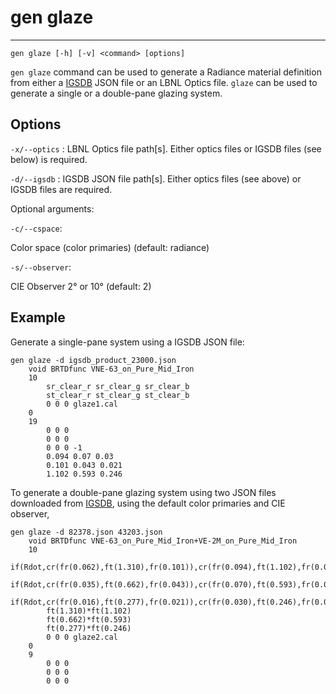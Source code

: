 # gen glaze
---
```
gen glaze [-h] [-v] <command> [options]
```
`gen glaze` command can be used to generate a Radiance material definition 
from either a [IGSDB](https://igsdb.lbl.gov) JSON file or an LBNL Optics file. `glaze` can be used to
generate a single or a double-pane glazing system.

## Options

`-x/--optics`
:	LBNL Optics file path[s]. Either optics files or IGSDB files (see below) is required.

`-d/--igsdb`
:	IGSDB JSON file path[s]. Either optics files (see above) or IGSDB files are required.

Optional arguments:

`-c/--cspace`:

Color space (color primaries) (default: radiance)

`-s/--observer`:

CIE Observer 2° or 10° (default: 2)

## Example

Generate a single-pane system using a IGSDB JSON file:
```
gen glaze -d igsdb_product_23000.json
	void BRTDfunc VNE-63_on_Pure_Mid_Iron
	10
		sr_clear_r sr_clear_g sr_clear_b 
		st_clear_r st_clear_g st_clear_b 
		0 0 0 glaze1.cal
	0
	19
		0 0 0 
		0 0 0 
		0 0 0 -1 
		0.094 0.07 0.03 
		0.101 0.043 0.021 
		1.102 0.593 0.246
```
To generate a double-pane glazing system using two JSON files downloaded 
from [IGSDB](https://igsdb.lbl.gov), using the default color primaries and
CIE observer,
```
gen glaze -d 82378.json 43203.json
	void BRTDfunc VNE-63_on_Pure_Mid_Iron+VE-2M_on_Pure_Mid_Iron
	10 
		if(Rdot,cr(fr(0.062),ft(1.310),fr(0.101)),cr(fr(0.094),ft(1.102),fr(0.070))) 
		if(Rdot,cr(fr(0.035),ft(0.662),fr(0.043)),cr(fr(0.070),ft(0.593),fr(0.041))) 
		if(Rdot,cr(fr(0.016),ft(0.277),fr(0.021)),cr(fr(0.030),ft(0.246),fr(0.017))) 
		ft(1.310)*ft(1.102) 
		ft(0.662)*ft(0.593) 
		ft(0.277)*ft(0.246) 
		0 0 0 glaze2.cal
	0
	9
		0 0 0
		0 0 0
		0 0 0

```
